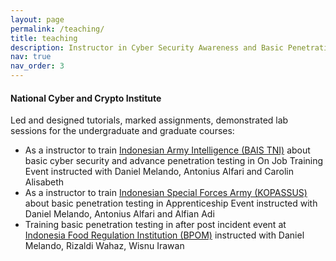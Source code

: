 ```yaml
---
layout: page
permalink: /teaching/
title: teaching
description: Instructor in Cyber Security Awareness and Basic Penetration Testing
nav: true
nav_order: 3
---
```


#### National Cyber and Crypto Institute
Led and designed tutorials, marked assignments, demonstrated lab sessions for the undergraduate and graduate courses:
- As a instructor to train [Indonesian Army Intelligence (BAIS TNI)](https://bais-tni.mil.id/) about basic cyber security and advance penetration testing in On Job Training Event instructed with Daniel Melando, Antonius Alfari and Carolin Alisabeth
- As a instructor to train [Indonesian Special Forces Army (KOPASSUS)](https://kopassus.mil.id/) about basic penetration testing in Apprenticeship Event instructed with Daniel Melando, Antonius Alfari and Alfian Adi
- Training basic penetration testing in after post incident event at [Indonesia Food Regulation Institution (BPOM)](https://www.pom.go.id) instructed with Daniel Melando, Rizaldi Wahaz, Wisnu Irawan
